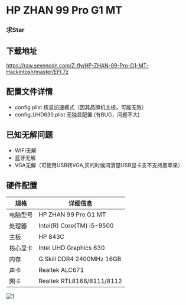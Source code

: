 # HP ZHAN 99 Pro G1 MT
### 求Star

## 下载地址
https://raw.sevencdn.com/Z-fly/HP-ZHAN-99-Pro-G1-MT-Hackintosh/master/EFI.7z

## 配置文件详情
- config.plist 核显加速模式（因其品牌机主板，可能无效）
- config_UHD630.plist 无独显配置 (有BUG，问题不大)

## 已知无解问题
- WIFI无解
- 蓝牙无解
- VGA无解（可使用USB转VGA,买的时候问清楚USB显卡支不支持黑苹果）

## 硬件配置
| 规格      | 详细信息 |
| -------- | ------- |
| 电脑型号 | HP ZHAN 99 Pro G1 MT |
| 处理器   | Intel(R) Core(TM) i5-9500  |
| 主板   | HP 843C  |
| 核心显卡  | Intel UHD Graphics 630 |
| 内存     | G.Skill DDR4 2400MHz 16GB |
| 声卡     | Realtek ALC671 |
| 网卡     | Realtek RTL8168/8111/8112 |

![1](https://user-images.githubusercontent.com/10470892/99472465-9e67f600-2983-11eb-93ad-5c5bdf8c677c.jpg)
